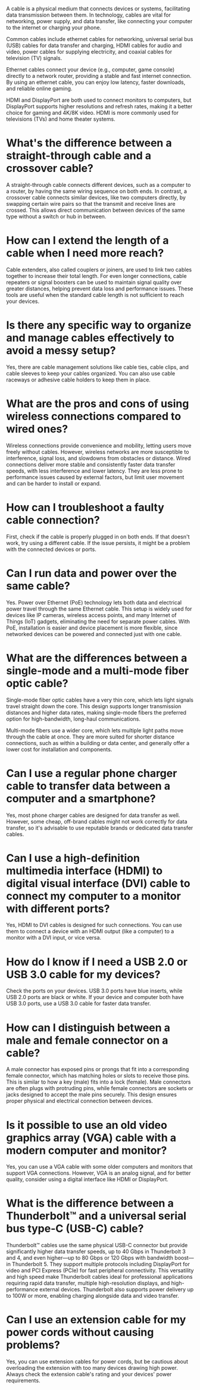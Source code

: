 A cable is a physical medium that connects devices or systems, facilitating data transmission between them. In technology, cables are vital for networking, power supply, and data transfer, like connecting your computer to the internet or charging your phone.

Common cables include ethernet cables for networking, universal serial bus (USB) cables for data transfer and charging, HDMI cables for audio and video, power cables for supplying electricity, and coaxial cables for television (TV) signals.

Ethernet cables connect your device (e.g., computer, game console) directly to a network router, providing a stable and fast internet connection. By using an ethernet cable, you can enjoy low latency, faster downloads, and reliable online gaming.

HDMI and DisplayPort are both used to connect monitors to computers, but DisplayPort supports higher resolutions and refresh rates, making it a better choice for gaming and 4K/8K video. HDMI is more commonly used for televisions (TVs) and home theater systems.

# **What's the difference between a straight-through cable and a crossover cable?**

A straight-through cable connects different devices, such as a computer to a router, by having the same wiring sequence on both ends. In contrast, a crossover cable connects similar devices, like two computers directly, by swapping certain wire pairs so that the transmit and receive lines are crossed. This allows direct communication between devices of the same type without a switch or hub in between.

# **How can I extend the length of a cable when I need more reach?**

Cable extenders, also called couplers or joiners, are used to link two cables together to increase their total length. For even longer connections, cable repeaters or signal boosters can be used to maintain signal quality over greater distances, helping prevent data loss and performance issues. These tools are useful when the standard cable length is not sufficient to reach your devices.

# **Is there any specific way to organize and manage cables effectively to avoid a messy setup?**

Yes, there are cable management solutions like cable ties, cable clips, and cable sleeves to keep your cables organized. You can also use cable raceways or adhesive cable holders to keep them in place.

# **What are the pros and cons of using wireless connections compared to wired ones?**

Wireless connections provide convenience and mobility, letting users move freely without cables. However, wireless networks are more susceptible to interference, signal loss, and slowdowns from obstacles or distance. Wired connections deliver more stable and consistently faster data transfer speeds, with less interference and lower latency. They are less prone to performance issues caused by external factors, but limit user movement and can be harder to install or expand.

# **How can I troubleshoot a faulty cable connection?**

First, check if the cable is properly plugged in on both ends. If that doesn't work, try using a different cable. If the issue persists, it might be a problem with the connected devices or ports.

# **Can I run data and power over the same cable?**

Yes. Power over Ethernet (PoE) technology lets both data and electrical power travel through the same Ethernet cable. This setup is widely used for devices like IP cameras, wireless access points, and many Internet of Things (IoT) gadgets, eliminating the need for separate power cables. With PoE, installation is easier and device placement is more flexible, since networked devices can be powered and connected just with one cable.

# **What are the differences between a single-mode and a multi-mode fiber optic cable?**

Single-mode fiber optic cables have a very thin core, which lets light signals travel straight down the core. This design supports longer transmission distances and higher data rates, making single-mode fibers the preferred option for high-bandwidth, long-haul communications.

Multi-mode fibers use a wider core, which lets multiple light paths move through the cable at once. They are more suited for shorter distance connections, such as within a building or data center, and generally offer a lower cost for installation and components.​

# **Can I use a regular phone charger cable to transfer data between a computer and a smartphone?**

Yes, most phone charger cables are designed for data transfer as well. However, some cheap, off-brand cables might not work correctly for data transfer, so it's advisable to use reputable brands or dedicated data transfer cables.

# **Can I use a high-definition multimedia interface (HDMI) to digital visual interface (DVI) cable to connect my computer to a monitor with different ports?**

Yes, HDMI to DVI cables is designed for such connections. You can use them to connect a device with an HDMI output (like a computer) to a monitor with a DVI input, or vice versa.

# **How do I know if I need a USB 2.0 or USB 3.0 cable for my devices?**

Check the ports on your devices. USB 3.0 ports have blue inserts, while USB 2.0 ports are black or white. If your device and computer both have USB 3.0 ports, use a USB 3.0 cable for faster data transfer.

# **How can I distinguish between a male and female connector on a cable?**

A male connector has exposed pins or prongs that fit into a corresponding female connector, which has matching holes or slots to receive those pins. This is similar to how a key (male) fits into a lock (female). Male connectors are often plugs with protruding pins, while female connectors are sockets or jacks designed to accept the male pins securely. This design ensures proper physical and electrical connection between devices.

# **Is it possible to use an old video graphics array (VGA) cable with a modern computer and monitor?**

Yes, you can use a VGA cable with some older computers and monitors that support VGA connections. However, VGA is an analog signal, and for better quality, consider using a digital interface like HDMI or DisplayPort.

# **What is the difference between a Thunderbolt™ and a universal serial bus type-C (USB-C) cable?**

Thunderbolt™ cables use the same physical USB-C connector but provide significantly higher data transfer speeds, up to 40 Gbps in Thunderbolt 3 and 4, and even higher—up to 80 Gbps or 120 Gbps with bandwidth boost—in Thunderbolt 5. They support multiple protocols including DisplayPort for video and PCI Express (PCIe) for fast peripheral connectivity. This versatility and high speed make Thunderbolt cables ideal for professional applications requiring rapid data transfer, multiple high-resolution displays, and high-performance external devices. Thunderbolt also supports power delivery up to 100W or more, enabling charging alongside data and video transfer.

# **Can I use an extension cable for my power cords without causing problems?**

Yes, you can use extension cables for power cords, but be cautious about overloading the extension with too many devices drawing high power. Always check the extension cable's rating and your devices' power requirements.

